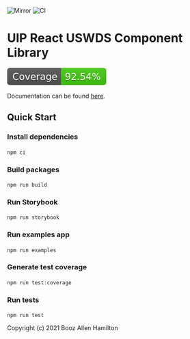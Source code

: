 ![Mirror](https://github.boozallencsn.com/uip/uswds-react/actions/workflows/mirror.yml/badge.svg)
![CI](https://github.boozallencsn.com/uip/uswds-react/actions/workflows/ci.yaml/badge.svg)
# UIP React USWDS Component Library

![alt text](./coverage-badge.svg 'Code Coverage')

Documentation can be found [here](https://pages.github.boozallencsn.com/uip/docs/uswds-react/latest/index.html).

## Quick Start

### Install dependencies

`npm ci`

### Build packages

`npm run build`

### Run Storybook

`npm run storybook`

### Run examples app

`npm run examples`

### Generate test coverage

`npm run test:coverage`

### Run tests

`npm run test`

Copyright (c) 2021 Booz Allen Hamilton
